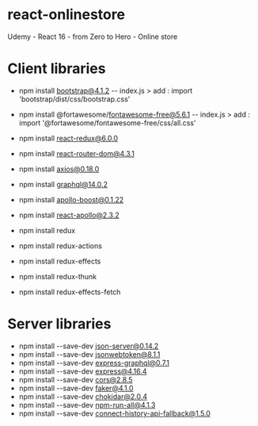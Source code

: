 # react-onlinestore
Udemy - React 16 - from Zero to Hero - Online store

# Client libraries

- npm install bootstrap@4.1.2
-- index.js > add : import 'bootstrap/dist/css/bootstrap.css'
- npm install @fortawesome/fontawesome-free@5.6.1
-- index.js > add : import '@fortawesome/fontawesome-free/css/all.css'
- npm install react-redux@6.0.0
- npm install react-router-dom@4.3.1
- npm install axios@0.18.0
- npm install graphql@14.0.2
- npm install apollo-boost@0.1.22
- npm install react-apollo@2.3.2

- npm install redux
- npm install redux-actions
- npm install redux-effects
- npm install redux-thunk
- npm install redux-effects-fetch

# Server libraries

- npm install --save-dev json-server@0.14.2
- npm install --save-dev jsonwebtoken@8.1.1
- npm install --save-dev express-graphql@0.7.1
- npm install --save-dev express@4.16.4
- npm install --save-dev cors@2.8.5
- npm install --save-dev faker@4.1.0
- npm install --save-dev chokidar@2.0.4
- npm install --save-dev npm-run-all@4.1.3
- npm install --save-dev connect-history-api-fallback@1.5.0


